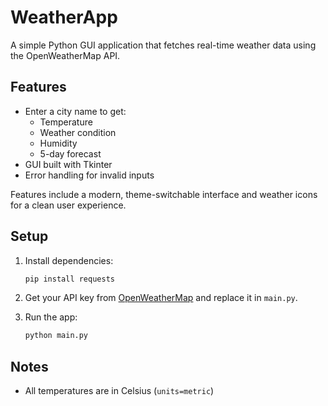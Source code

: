 # WeatherApp

A simple Python GUI application that fetches real-time weather data using the OpenWeatherMap API.

## Features
- Enter a city name to get:
  - Temperature
  - Weather condition
  - Humidity
  - 5-day forecast
- GUI built with Tkinter
- Error handling for invalid inputs

Features include a modern, theme-switchable interface and weather icons for a clean user experience.

## Setup

1. Install dependencies:
   ```bash
   pip install requests
   ```

2. Get your API key from [OpenWeatherMap](https://openweathermap.org/api) and replace it in `main.py`.

3. Run the app:
   ```bash
   python main.py
   ```

## Notes
- All temperatures are in Celsius (`units=metric`)
